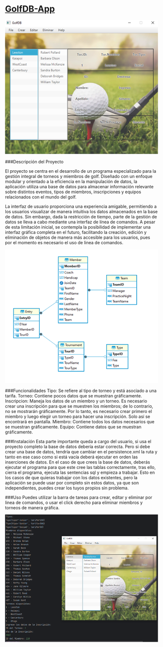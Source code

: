 # [GolfDB-App](https://github.com/a22alanbm/Proyecto-ORM/blob/main/README.md)

<p align="center">
  <img src="images/image.png"  alt="Image">
</p>

###Descripción del Proyecto

El proyecto se centra en el desarrollo de un programa especializado para la gestión integral de torneos y miembros de golf. Diseñado con un enfoque modular y orientado a la eficiencia en la manipulación de datos, la aplicación utiliza una base de datos para almacenar información relevante sobre distintos eventos, tipos de miembros, inscripciones y equipos relacionados con el mundo del golf.

La interfaz de usuario proporciona una experiencia amigable, permitiendo a los usuarios visualizar de manera intuitiva los datos almacenados en la base de datos. Sin embargo, dada la restricción de tiempo, parte de la gestión de datos se lleva a cabo mediante una interfaz de línea de comandos. A pesar de esta limitación inicial, se contempla la posibilidad de implementar una interfaz gráfica completa en el futuro, facilitando la creación, edición y eliminación de objetos de manera más accesible para los usuarios, pues por el momento es necesario el uso de linea de comandos.


<p align="center">
  <img src="images/image-2.png" alt="Image">
</p>
###Funcionalidades
Tipo: Se refiere al tipo de torneo y está asociado a una tarifa.
Torneo: Contiene pocos datos que se muestran gráficamente.
Inscripcion: Maneja los datos de un miembro y un torneo. Es necesario crear una inscripción para que se muestren los miembros; de lo contrario, no se mostrarán gráficamente. Por lo tanto, es necesario crear primero el miembro y luego elegir un torneo para hacer una inscripción. Solo así se encontrará en pantalla.
Miembro: Contiene todos los datos necesarios que se muestran gráficamente.
Equipo: Contiene datos que se muestran gráficamente.

###Instalación
Esta parte importante queda a cargo del usuario, si usa el proyecto completo la base de datos debería estar correcta.
Pero si debe crear una base de datos, tendría que cambiar en el persistence.xml la ruta y tanto en ese caso como si está vacía deberá ejecutar en orden las inserciones de datos.
En el caso de que crees la base de datos, deberás ejecutar el programa para que este cree las tablas correctamente, tras ello, cierra el programa, ejecuta las sentencias sql y empieza a trabajar.
Esto en los casos de que quieras trabajar con los datos existentes, pero la aplicación se puede usar por completo sin estos datos, ya que son independientes, puedes crear los tuyos propios sin problema.


###Uso
Puedes utilizar la barra de tareas para crear, editar y eliminar por linea de comandos, o usar el click derecho para eliminar miembros y torneos de manera gráfica.

<p align="center">
  <img src="images/image-3.png" alt="Image">
</p>